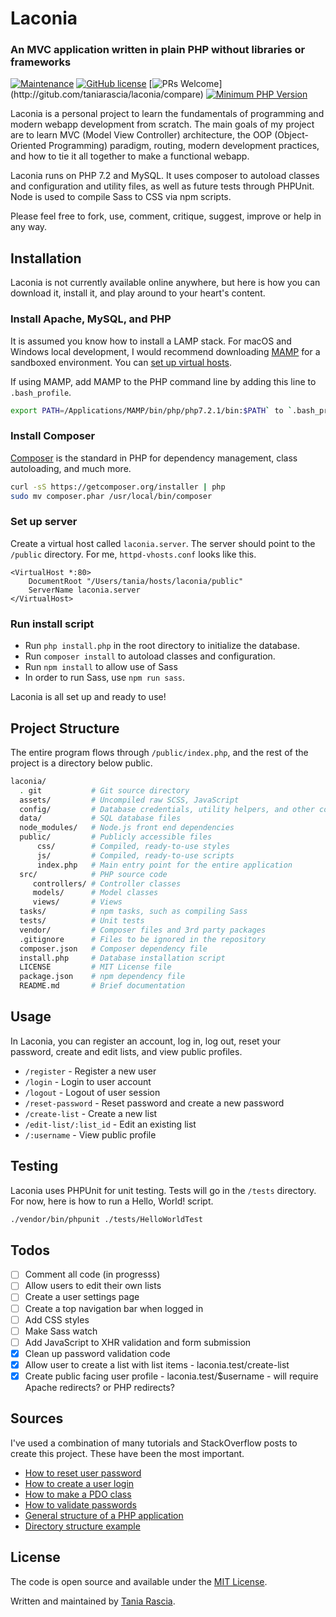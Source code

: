 # Laconia

### An MVC application written in plain PHP without libraries or frameworks

 [![Maintenance](https://img.shields.io/badge/Maintained%3F-yes-green.svg)](https://GitHub.com/Naereen/StrapDown.js/graphs/commit-activity) [![GitHub license](https://img.shields.io/github/license/Naereen/StrapDown.js.svg)](https://GitHub.com/Naereen/StrapDown.js/releases/) [![PRs Welcome](https://img.shields.io/badge/PRs-welcome-brightgreen.svg?)](http://gitub.com/taniarascia/laconia/compare) [![Minimum PHP Version](https://img.shields.io/badge/php-%3E%3D%207.1-8892BF.svg?style=flat-square)](https://php.net/)

Laconia is a personal project to learn the fundamentals of programming and modern webapp development from scratch. The main goals of my project are to learn MVC (Model View Controller) architecture, the OOP (Object-Oriented Programming) paradigm, routing, modern development practices, and how to tie it all together to make a functional webapp. 

Laconia runs on PHP 7.2 and MySQL. It uses composer to autoload classes and  configuration and utility files, as well as future tests through PHPUnit. Node is used to compile Sass to CSS via npm scripts.

Please feel free to fork, use, comment, critique, suggest, improve or help in any way.

## Installation

Laconia is not currently available online anywhere, but here is how you can download it, install it, and play around to your heart's content.

### Install Apache, MySQL, and PHP

It is assumed you know how to install a LAMP stack. For macOS and Windows local development, I would recommend downloading [MAMP](https://www.mamp.info/en/) for a sandboxed environment. You can [set up virtual hosts](https://www.taniarascia.com/setting-up-virtual-hosts/).

If using MAMP, add MAMP to the PHP command line by adding this line to `.bash_profile`.

```bash
export PATH=/Applications/MAMP/bin/php/php7.2.1/bin:$PATH` to `.bash_profile
```

### Install Composer

[Composer](https://getcomposer.org/) is the standard in PHP for dependency management, class autoloading, and much more.

```bash
curl -sS https://getcomposer.org/installer | php
sudo mv composer.phar /usr/local/bin/composer
```

### Set up server

Create a virtual host called `laconia.server`. The server should point to the `/public` directory. For me, `httpd-vhosts.conf` looks like this.

```apacheconf
<VirtualHost *:80>
    DocumentRoot "/Users/tania/hosts/laconia/public"
    ServerName laconia.server
</VirtualHost>
```

### Run install script

- Run `php install.php` in the root directory to initialize the database.
- Run `composer install` to autoload classes and configuration.
- Run `npm install` to allow use of Sass
- In order to run Sass, use `npm run sass`.

Laconia is all set up and ready to use!

## Project Structure

The entire program flows through `/public/index.php`, and the rest of the project is a directory below public.

```bash
laconia/        
  . git           # Git source directory
  assets/         # Uncompiled raw SCSS, JavaScript
  config/         # Database credentials, utility helpers, and other configuration
  data/           # SQL database files
  node_modules/   # Node.js front end dependencies
  public/         # Publicly accessible files
      css/        # Compiled, ready-to-use styles
      js/         # Compiled, ready-to-use scripts
      index.php   # Main entry point for the entire application
  src/            # PHP source code
     controllers/ # Controller classes
     models/      # Model classes
     views/       # Views
  tasks/          # npm tasks, such as compiling Sass
  tests/          # Unit tests
  vendor/         # Composer files and 3rd party packages
  .gitignore      # Files to be ignored in the repository
  composer.json   # Composer dependency file
  install.php     # Database installation script
  LICENSE         # MIT License file
  package.json    # npm dependency file
  README.md       # Brief documentation
```

## Usage

In Laconia, you can register an account, log in, log out, reset your password, create and edit lists, and view public profiles.

- `/register` - Register a new user
- `/login` - Login to user account
- `/logout` - Logout of user session
- `/reset-password` - Reset password and create a new password
- `/create-list` - Create a new list
- `/edit-list/:list_id` - Edit an existing list
- `/:username` - View public profile

## Testing

Laconia uses PHPUnit for unit testing. Tests will go in the `/tests` directory. For now, here is how to run a Hello, World! script.

```bash
./vendor/bin/phpunit ./tests/HelloWorldTest
```

## Todos

- [ ] Comment all code (in progresss)
- [ ] Allow users to edit their own lists
- [ ] Create a user settings page
- [ ] Create a top navigation bar when logged in
- [ ] Add CSS styles
- [ ] Make Sass watch
- [ ] Add JavaScript to XHR validation and form submission
- [x] Clean up password validation code
- [x] Allow user to create a list with list items - laconia.test/create-list
- [x] Create public facing user profile - laconia.test/$username - will require Apache redirects? or PHP redirects?

## Sources

I've used a combination of many tutorials and StackOverflow posts to create this project. These have been the most important.

- [How to reset user password](http://thisinterestsme.com/php-reset-password-form/) 
- [How to create a user login](http://thisinterestsme.com/php-user-registration-form/)
- [How to make a PDO class](https://www.culttt.com/2012/10/01/roll-your-own-pdo-php-class/)
- [How to validate passwords](https://stackoverflow.com/questions/22544250/php-password-validation/22544286)
- [General structure of a PHP application](https://ilovephp.jondh.me.uk/en/tutorial/make-your-own-blog)
- [Directory structure example](https://php.earth/docs/faq/misc/structure)

## License

The code is open source and available under the [MIT License](LICENSE).

Written and maintained by [Tania Rascia](https://www.taniarascia.com).